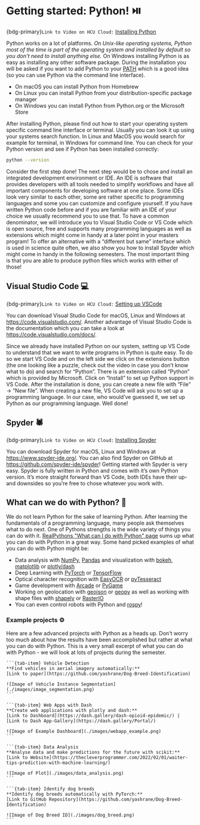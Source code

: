 # Getting started: Python! ⏯️
{bdg-primary}`Link to Video on HCU Cloud:` [Installing Python](https://cloud.hcu-hamburg.de/nextcloud/s/sCGdMtXXKjfaYSQ)

Python works on a lot of platforms. *On Unix-like operating systems, Python most of the time is part of the operating system and installed by default so you don't need to install anything else.* On Windows installing Python is as easy as installing any other software package. During the installation you will be asked if you want to add Python to your [PATH](https://en.wikipedia.org/wiki/PATH_(variable)) which is a good idea (so you can use Python via the command line interface).

* On macOS you can install Python from Homebrew
* On Linux you can install Python from your distribution-specific package manager
* On Windows you can install Python from Python.org or the Microsoft Store

After installing Python, please find out how to start your operating system specific command line interface or terminal. Usually you can look it up using your systems search function. In Linux and MacOS you would search for example for terminal, in Windows for command line. You can check for your Python version and see if Python has been installed correctly:

```bash
python --version
```

Consider the first step done! The next step would be to chose and install an integrated development environment or IDE. An IDE is software that provides developers with all tools needed to simplify workflows and have all important components for developing software at one place. Some IDEs look very similar to each other, some are rather specific to programming languages and some you can customize and configure yourself. If you have written Python code before and if you are familiar with an IDE of your choice we usually recommend you to use that. To have a common denominator, we will introduce you to Visual Studio Code or VS Code which is open source, free and supports many programming languages as well as extensions which might come in handy at a later point in your masters program! To offer an alternative with a “different but same” interface which is used in science quite often, we also show you how to install Spyder which might come in handy in the following semesters. The most important thing is that you are able to produce python files which works with either of those!

## Visual Studio Code 💻
{bdg-primary}`Link to Video on HCU Cloud:` [Setting up VSCode](https://cloud.hcu-hamburg.de/nextcloud/s/a4DaBFnRgq7KSZ5)

You can download Visual Studio Code for macOS, Linux and Windows at https://code.visualstudio.com/. Another advantage of Visual Studio Code is the documentation which you can take a look at https://code.visualstudio.com/docs/.

Since we already have installed Python on our system, setting up VS Code to understand that we want to write programs in Python is quite easy. To do so we start VS Code and on the left side we click on the extensions button (the one looking like a puzzle, check out the video in case you don’t know what to do) and search for “Python”. There is an extension called “Python” which is provided by Microsoft. Click on “Install” to set up Python support in VS Code. After the installation is done, you can create a new file with “File” -> “New file”. When creating a new file, VS Code will ask you to set up a programming language. In our case, who would’ve guessed it, we set up Python as our programming language. Well done!


## Spyder 🕷️
{bdg-primary}`Link to Video on HCU Cloud:` [Installing Spyder](https://cloud.hcu-hamburg.de/nextcloud/s/KBFekmtsCTJNrFY)

You can download Spyder for macOS, Linux and Windows at https://www.spyder-ide.org/. You can also find Spyder on GitHub at https://github.com/spyder-ide/spyder! Getting started with Spyder is very easy. Spyder is fully written in Python and comes with it’s own Python version. It’s more straight forward than VS Code, both IDEs have their up- and downsides so you’re free to chose whatever you work with.


## What can we do with Python? 🚀
We do not learn Python for the sake of learning Python. After learning the fundamentals of a programming language, many people ask themselves what to do next. One of Pythons strengths is the wide variety of things you can do with it. [RealPythons "What can I do with Python" page](https://realpython.com/what-can-i-do-with-python/?utm_source=notification_summary&utm_medium=email&utm_campaign=2021-07-13) sums up what you can do with Python in a great way. Some hand picked examples of what you can do with Python might be:

* Data analysis with [NumPy](https://numpy.org/), [Pandas](https://pandas.pydata.org/) and visualization with [bokeh](https://github.com/bokeh/bokeh), [matplotlib](https://matplotlib.org/) or [plotly/dash](https://plotly.com/dash/)
* Deep Learning with [PyTorch](https://github.com/pytorch/pytorch) or [TensorFlow](https://github.com/tensorflow/tensorflow)
* Optical character recognition with [EasyOCR](https://github.com/JaidedAI/EasyOCR) or [pyTesseract](https://github.com/madmaze/pytesseract)
* Game development with [Arcade](https://api.arcade.academy/en/latest/) or [PyGame](http://www.pygame.org/news.html)
* Working on geolocation with [geojson](https://github.com/jazzband/geojson) or [geopy](https://github.com/geopy/geopy) as well as working with shape files with [shapely](https://github.com/Toblerity/Shapely) or [RasterIO](https://pypi.org/project/rasterio/)
* You can even control robots with Python and [rospy](https://wiki.ros.org/rospy)!

### Example projects ⚙
Here are a few advanced projects with Python as a heads up. Don't worry too much about how the results have been accomplished but rather at what you can do with Python. This is a very small excerpt of what you can do with Python - we will look at lots of projects during the semester.


````{tab-set}
```{tab-item} Vehicle Detection
**Find vehicles in aerial imagery automatically:** 
[Link to paper](https://github.com/yashrane/Dog-Breed-Identification)

![Image of Vehicle Instance Segmentation](./images/image_segmentation.png)
```

```{tab-item} Web Apps with Dash
**Create web applications with plotly and dash:** 
[Link to Dashboard](https://dash.gallery/dash-opioid-epidemic/) | [Link to Dash App-Gallery](https://dash.gallery/Portal/)

![Image of Example Dashboard](./images/webapp_example.png)
```

```{tab-item} Data Analysis
**Analyse data and make predictions for the future with scikit:** 
[Link to Website](https://thecleverprogrammer.com/2022/02/01/waiter-tips-prediction-with-machine-learning/)

![Image of Plot](./images/data_analysis.png)
```

```{tab-item} Identify dog breeds
**Identify dog breeds automatically with PyTorch:** 
[Link to GitHub Repository](https://github.com/yashrane/Dog-Breed-Identification)

![Image of Dog Breed ID](./images/dog_breed.png)
```
````


